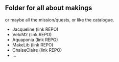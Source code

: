 ## Folder for all about makings

or maybe all the mission/quests, or like the catalogue.

- Jacqueline (link REPO)
- VeloM2 (link REPO)
- Aquaponia (link REPO)
- MakeLib (link REPO)
- ChaiseClaire (link REPO)
- ...